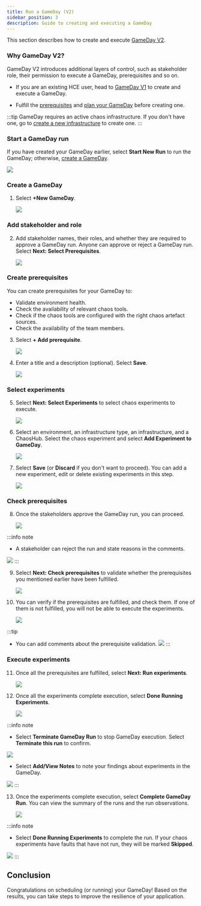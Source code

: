 ```yaml
---
title: Run a GameDay (V2)
sidebar_position: 3
description: Guide to creating and executing a GameDay
---
```


This section describes how to create and execute [GameDay V2](/docs/chaos-engineering/features/gameday/introduction-to-gameday.md).

### Why GameDay V2?
GameDay V2 introduces additional layers of control, such as stakeholder role, their permission to execute a GameDay, prerequisites and so on.

- If you are an existing HCE user, head to [GameDay V1](/docs/chaos-engineering/features/gameday/run-gameday.md) to create and execute a GameDay.

- Fulfill the [prerequisites](/docs/chaos-engineering/features/gameday/run-gameday#prerequisites) and [plan your GameDay](/docs/chaos-engineering/features/gameday/run-gameday#plan-your-gameday) before creating one.

:::tip
GameDay requires an active chaos infrastructure. If you don't have one, go to [create a new infrastructure](http://localhost:3003/docs/chaos-engineering/features/chaos-infrastructure/connect-chaos-infrastructures#step-2-add-a-chaos-infrastructure) to create one.
:::

### Start a GameDay run

If you have created your GameDay earlier, select **Start New Run** to run the GameDay; otherwise, [create a GameDay](#create-a-gameday).

 ![](./static/v2/gameday-runs-0.png)

### Create a GameDay

1. Select **+New GameDay**.

    ![](./static/v2/click-gameday-1.png)

### Add stakeholder and role

2. Add stakeholder names, their roles, and whether they are required to approve a GameDay run. Anyone can approve or reject a GameDay run. Select **Next: Select Prerequisites**.

    ![](./static/v2/add-stakeholder-3.png)

### Create prerequisites

You can create prerequisites for your GameDay to:
 * Validate environment health.
 * Check the availability of relevant chaos tools.
 * Check if the chaos tools are configured with the right chaos artefact sources.
 * Check the availability of the team members.

3. Select **+ Add prerequisite**.

    ![](./static/v2/create-prereq-4.png)

4. Enter a title and a description (optional). Select **Save**.

    ![](./static/v2/save-pre-5.png)

### Select experiments

5. Select **Next: Select Experiments** to select chaos experiments to execute.

    ![](./static/v2/new-exp-6.png)

6. Select an environment, an infrastructure type, an infrastructure, and a ChaosHub. Select the chaos experiment and select **Add Experiment to GameDay**.

    ![](./static/v2/select-experiments-9.png)

7. Select **Save** (or **Discard** if you don't want to proceed). You can add a new experiment, edit or delete existing experiments in this step.

    ![](./static/v2/save-gameday-10.png)

### Check prerequisites

8. Once the stakeholders approve the GameDay run, you can proceed.

    ![](./static/v2/get-approval-12.png)

:::info note
- A stakeholder can reject the run and state reasons in the comments.

 ![](./static/v2/add-or-edit-14.png)
:::

9. Select **Next: Check prerequisites** to validate whether the prerequisites you mentioned earlier have been fulfilled.

    ![](./static/v2/check-prereq-15.png)

10. You can verify if the prerequisites are fulfilled, and check them. If one of them is not fulfilled, you will not be able to execute the experiments.

    ![](./static/v2/pending-prereq-16.png)

:::tip
- You can add comments about the prerequisite validation.
 ![](./static/v2/comment-prereq-18.png)
:::

### Execute experiments

11. Once all the prerequisites are fulfilled, select **Next: Run experiments**.

    ![](./static/v2/comment-added-19.png)

12. Once all the experiments complete execution, select **Done Running Experiments**.

    ![](./static/v2/done-exp-21.png)

:::info note
- Select **Terminate GameDay Run** to stop GameDay execution. Select **Terminate this run** to confirm.

 ![](./static/v2/terminal-run-29.png)

- Select **Add/View Notes** to note your findings about experiments in the GameDay.

 ![](./static/v2/experiment-notes-22.png)
:::

13. Once the experiments complete execution, select **Complete GameDay Run**. You can view the summary of the runs and the run observations.

    ![](./static/v2/complete-25.png)

:::info note
- Select **Done Running Experiments** to complete the run. If your chaos experiments have faults that have not run, they will be marked **Skipped**.

 ![](./static/v2/done-running-28.png)
:::

## Conclusion

Congratulations on scheduling (or running) your GameDay! Based on the results, you can take steps to improve the resilience of your application.